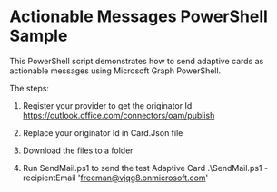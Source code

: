 # Actionable Messages PowerShell Sample
This PowerShell script demonstrates how to send adaptive cards as actionable messages using Microsoft Graph PowerShell.

The steps:
1. Register your provider to get the originator Id
https://outlook.office.com/connectors/oam/publish
2. Replace your originator Id in Card.Json file
   
3. Download the files to a folder
   
4. Run SendMail.ps1 to send the test Adaptive Card
   .\SendMail.ps1 -recipientEmail 'freeman@vjqg8.onmicrosoft.com'
